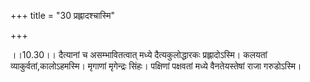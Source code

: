 +++
title = "30 प्रह्लादश्चास्मि"

+++
  
  
।।10.30।। दैत्यानां च असम्भावितत्वात् मध्ये दैत्यकुलोद्धारकः
प्रह्लादोऽस्मि। कलयतां व्याकुर्वतां,कालोऽहमस्मि। मृगाणां मृगेन्द्रः
सिंहः। पक्षिणां पक्षवतां मध्ये वैनतेयस्तेषां राजा गरुडोऽस्मि।  
  
